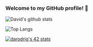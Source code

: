 ### Welcome to my GitHub profile! 👋

<!--
**d-r-e/d-r-e** is a ✨ _special_ ✨ repository because its `README.md` (this file) appears on your GitHub profile.
-->

![David's github stats](https://github-readme-stats.vercel.app/api?username=d-r-e&show_icons=true&count_private=true&hide=contribs&theme=radical)

![Top Langs](https://github-readme-stats.vercel.app/api/top-langs/?username=d-r-e&layout=compact&theme=radical&count_private=false)

[![darodrig's 42 stats](https://badge42.herokuapp.com/api/stats/darodrig?privacyEmail=true)](https://github.com/d-r-e)
